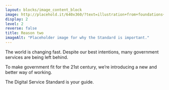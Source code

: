 ```yaml
---
layout: blocks/image_content_block
image: http://placehold.it/640x360/?text=illustration+from+foundations+video
display: 2
level: 2
reverse: false
title: Reason two
imageAlt: "Placeholder image for why the Standard is important."
---
```


The world is changing fast. Despite our best intentions, many government services are being left behind.

To make government fit for the 21st century, we’re introducing a new and better way of working.

The Digital Service Standard is your guide.
